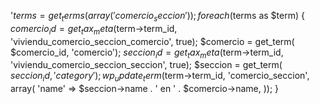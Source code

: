 '$terms = get_terms(array('comercio_seccion'));
foreach ($terms as $term) {
	$comercio_id = get_tax_meta($term->term_id, 'viviendu_comercio_seccion_comercio', true); 
	$comercio = get_term( $comercio_id, 'comercio');
	$seccion_id = get_tax_meta($term->term_id, 'viviendu_comercio_seccion_seccion', true); 
	$seccion = get_term( $seccion_id, 'category');
	wp_update_term($term->term_id, 'comercio_seccion', array(
		'name' => $seccion->name . ' en ' . $comercio->name,
	));
}